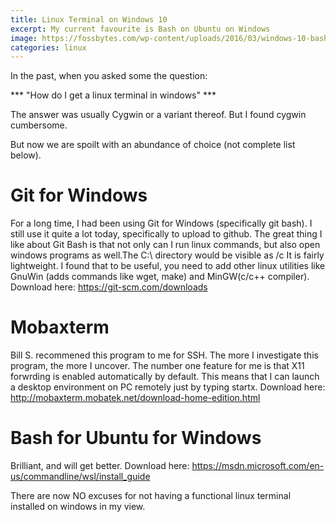 ```yaml
---
title: Linux Terminal on Windows 10
excerpt: My current favourite is Bash on Ubuntu on Windows
image: https://fossbytes.com/wp-content/uploads/2016/03/windows-10-bash-shell-3.jpg
categories: linux
---
```

In the past, when you asked some the question: 

*** "How do I get a linux terminal in windows" ***

The answer was usually Cygwin or a variant thereof. But I found cygwin cumbersome.

But now we are spoilt with an abundance of choice (not complete list below). 

# Git for Windows
For a long time, I had been using Git for Windows (specifically git bash). I still use it quite a lot today, specifically to upload to github.
The great thing I like about Git Bash is that not only can I run linux commands, but also open windows programs as well.The C:\ directory would be visible as /c
It is fairly lightweight. I found that to be useful, you need to add other linux utilities like GnuWin (adds commands like wget, make) and MinGW(c/c++ compiler).
Download here: https://git-scm.com/downloads

# Mobaxterm
Bill S. recommened this program to me for SSH. The more I investigate this program, the more I uncover. The number one feature for me is that 
X11 forwrding is enabled automatically by default. This means that I can launch a desktop environment on PC remotely just by typing startx.
Download here: http://mobaxterm.mobatek.net/download-home-edition.html

# Bash for Ubuntu for Windows
Brilliant, and will get better.
Download here: https://msdn.microsoft.com/en-us/commandline/wsl/install_guide

There are now NO excuses for not having a functional linux terminal installed on windows in my view.

